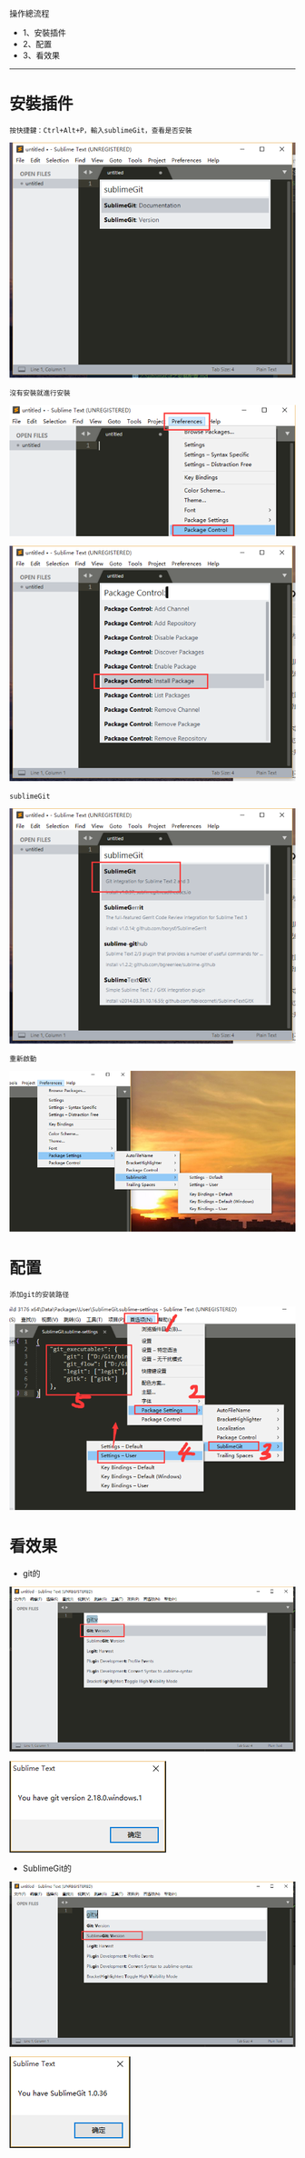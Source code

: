 操作總流程
- 1、安裝插件
- 2、配置
- 3、看效果

***

# 安裝插件
`按快捷鍵：Ctrl+Alt+P，輸入sublimeGit，查看是否安裝`

![](image/1-0.png)

`沒有安裝就進行安裝`

![](image/1-1.png)

![](image/1-2.png)

`sublimeGit`

![](image/1-3.png)

`重新啟動`

![](image/1-4.png)

# 配置

`添加git的安装路径`

![](image/1-5.png)

# 看效果


- git的

![](image/1-6.png)

![](image/1-7.png)

- SublimeGit的

![](image/1-8.png)

![](image/1-9.png)